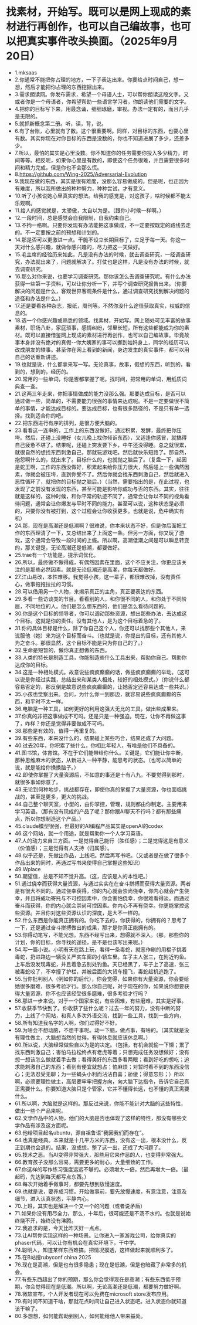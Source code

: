 # 找素材，开始写。既可以是网上现成的素材进行再创作，也可以自己编故事，也可以把真实事件改头换面。（2025年9月20日） 

- 1.mksaas
- 2.你通常不能把你占理的地方，一下子表达出来。你要给点时间自己，想一想，然后才能把你占理的东西挖掘出来。
- 3.需求朗读网。你发布需求，希望一个母语人士，可以帮你朗读这段文字。又或者你是一个母语者，你希望帮助一些语言学习者，你朗读他们需要的文字。
- 4.把你的目标写下来，用最念诵，细细琢磨，审视。办法一定有的，而且几乎是无限的。
- 5.就抓新概念第二册。听，读，背，说。
- 6.有了台账，心里就有了数。这个很重要啊。同样，对目标的东西，也要心里有数。其实你现在对你目标的东西是没数的，你也不知道进展了多少，还差多少。
- 7.所以，最怕的其实是心里没数。你不知道你的任务需要你投入多少精力，时间等等。相反呢，如果你心里是有数的，即使这个任务很难，并且需要很多时间和精力完成，但是你也不会那么慌。
- 8.https://github.com/Wing-2025/Adversarial-Evolution
- 9.我现在做的东西，其实是很有难度，没那么容易做成的。但是呢，也正因为有难度，所以我所做出的种种努力，种种尝试，才有意义。
- 10.听了小孩说她心里真实的想法。给我的感觉是，对这孩子，啥时候都不能太乐观啊。
- 11.给人的感觉就是，太骄傲，太自以为是。（跟你小时候一样啊。）
- 12.一段时间，总是感觉会自我限制，自我约束自己。
- 13.不拘一格啊。只要你发现有办法能把这事做成，不一定要按既定的路线去走的。不一定要按之前的预想和计划的。
- 14.那是否可以更激进一点。干脆不设立长期目标了，立足于每一天。你这一天对什么感兴趣，就做你感兴趣的，尽力把这一天做好。
- 15.毛主席的经验历来如此，凡是没有办法的时候，就去调查研究，一经调查研究，办法就出来了，问题就解决了。打仗也是这样，凡是没有办法的时候，就去调查研究。
- 16.那么对你来说，也要学习调查研究。那你该怎么去调查研究呢。有什么办法获得一些第一手资料，可以让你分析一下，并写个调查研究报告出来。（你要解决的问题是什么，客观世界客观条件是什么，通过调查研究找到解决问题的途径和办法是什么。）
- 17.还是要看各种杂志，报纸，周刊等。不然你没什么途径获取真实，权威的信息的。
- 18.选一个你感兴趣或熟悉的领域。找素材，开始写。网上随处可见丰富的故事素材，职场八卦，家庭琐事，感情纠纷，邻里长短，所有这些都能成为你的素材。既可以直接借鉴网上现成的素材进行再创作，也可以自己编故事。毕竟故事本身并没有绝对的真假--你大姨家的事可以挪到姑妈身上，同学的经历可以改成朋友的轶事。甚至你在网上看到的新闻，身边发生的真实事件，都可以用自己的话重新讲述。
- 19.也就是说，什么都拿来写一写。无论真事，故事，假想的东西，听到的，看到的，想到的，经历的。
- 20.常用的一些单词，你是否都掌握了呢。找时间，把常用的单词，用纸质词典查一查。
- 21.这两三年走来，你把事情做成的能力没那么强。那要达成目标，是否可以通过做一些，简单的，不需要能力很强的事情来达成呢。不是一定要做很不简单的事情，才能达成目标的。要达成目标，也有很多路径的，不是只有单一选择。找到适合你的吧。
- 22.把东西进行有序的排列，是很方便大脑的。
- 23.看看这一连串的，工作上的东西没做好。通过积累，发酵，最终把你压垮。然后，还碰上没睡好（女儿晚上找你倾诉东西），又适逢你感冒，就搞得自己疲惫不堪了。结果呢，还碰上突发要下乡，中午还没得睡。总之就很累，就很自然的想找东西刺激自己，那就玩游戏吧。然后就快乐短路了。那自然，抱怨啊什么的，就出来了。目标什么的，也就抛之脑后了。（复盘一下，起因是蛇王啊，工作的东西没做好，积累起来给你压力很大，然后碰上一些偶然因素，你就会被压垮，直到你受不了。然后你就会找东西刺激自己，然后就进入恶性循环了，就把你的目标抛之脑后。）（当然，需要指出的是，在此过程，也发现了之前没有发现的东西，甚至可能是影响你成功与否的东西。其实，往往就是这样的，这种时候，和你平常的轨迹不同了，通常会让你以不同的视角看待问题，通常会让你爆发与平时不同的能力。甚至可以说，这种状态是必须的，只要你没有被打到，这个过程会让你收获更多。也就是说，危中确实有机）
- 24.那，现在是高潮还是低潮啊？很难说，你本来状态不好，但是你后面把工作的东西理清了一下，又总结出来了上面这一条。但另一方面，你又玩了游戏，这个通常会导致一段时间的上瘾。所以啊，高潮低潮之间是可以瞬息转变的，那关键是，无论高潮还是低潮，都要做好。
- 25.trae有一个功能是，提示词优化。
- 26.所以，最终做不做得成，有偶然因素在里面，这个不应关注，你更应该关注的是那些必然因素。就是无论低潮还是高潮，你每天都做好。
- 27.江山易改，本性难移。我觉得小孩，这一辈子，都很难改掉，没有责任心，做事拖拖拉拉的习惯。
- 28.可以借用另一个人物，来揭示真正的主角，真正要表达的东西。
- 29.多看一些访谈类的节目。看看别的人，和你很不同的人，和你处于不同阶层，不同地位的人。他们是怎么想东西的，他们是怎么看待问题的。
- 30.你是这个目标的领导者，你可以调动那些资源，想出那些办法，去达成这个目标。这就是你的责任。没有其他人，是为这个目标着急的了。
- 31.你的具体目标是什么，除了你自己这个人，你还可以找那些个其他人，来说服他（她）来为这个目标而奋斗。（也就是说，你提出的目标，还有其他人为之奋斗。那很显然，这个目标不能是只为你自己的了。）
- 32.生命是短暂的，做你真正想做的东西。
- 33.人类的特长是制造工具，你能制造些什么工具出来，帮助你自己。帮助你达成你的目标。
- 34.这是一种相处模式。故意说些疯疯癫癫的话，做些疯疯癫癫的举动。（这可以说是你经过实践，总结出来和某类人相处，较好的相处模式。）（你说什么都容易否定的，那反倒是故意说些疯疯癫癫的，让她否定还容易达成一些共识。）
- 35.小孩也觉察出来。会问，为什么你一到那边，就容易说些疯疯癫癫的东西，和平时不太一样。
- 36.电脑是一种工具，如何更好的利用这强大无比的工具，做出些成果来。
- 37.你真的非把这事做成不可吗。还是只是一种强迫。现在，让你不再做这事了，咋样？你还是觉得非要做成不可吗。
- 38.那些是有效的，值得一再重复的。
- 39.有些东西，本来没什么的，结果碰上某些巧合，结果还成了大问题。
- 40.过去20年，你积累了些什么，你相比年轻人，有啥是他们不具备的。
- 41.图书馆，体育馆。不在于它们能带给你什么。关键是，它们能让你中断，那种思维麻木的状态，从新进入一种平静，能思考的状态。（也可以简单的说，就是能给你换换脑子。）
- 42.即使你掌握了大量资源后，不如意的事还是十有八九。不要觉得到那时，就很多事如你意了。
- 43.无论到何种地步，挑战都存在，即使你真的掌握了大量资源，你也面临挑战的，甚至是更多，更大的挑战。
- 44.自己整个聊天室，小型的，由你掌控，管理，规则都由你制定。主要用来学习英语。（那有没有现成的产品了呢？那你跟AI聊天不行吗？都有那些痛点，所以你想制造这个产品。）
- 45.claude模型很强，但最好的AI编程产品其实是openAI的codex
- 46.这个网站，就一个用途，就是帮助你一个人学习英语。
- 47.人的动力来自三方面。一是觉得自己能行（胜任感）；二是觉得这是有意义（价值感）；三是觉得有人支持（归属感）。
- 48.似乎还是，先做出作品，上线吧。然后再写书吧。（又或者是在做了很多个作品出来的同时，再通过写书来使得自己掌握这些知识）
- 49.Wplace
- 50.期望值，总是不知不觉升高。（这，应该是人的本性吧。）
- 51.通过侥幸而获得大量资源，与通过实实在在奋斗拼搏而获得大量资源。两者是有很大不同的。通过侥幸获得，你的内心就会崇尚侥幸，你内心就会产生侥幸，并且将成功寄托与不可控因素中，你会害怕侥幸，你很难看得淡。而通过奋斗而获得，你的内心就会崇尚可控因素。你内心不再有侥幸。你更能掌控这些资源。并且你对这些资源认识的深度，是大不一样的。
- 52.什么东西是你能真正拥有的。你吃下去的，你获得的，你拥有的？思考了一下，还是通过奋斗拼搏做出的成果，那才是你真正能拥有的。
- 53.你得动笔写，不能光想。东西不经写出来，想得就不深入。（那，那些你的计划，你的目标，你寻找的途径，是不是也该写出来呢。）
- 54.写一篇小说。小明有天在路上玩，看得一条毒蛇，就恶作剧的用棍子挑着毒蛇，扔进路边一辆没关严实车窗的小轿车里。车子主人张三，在附近钓鱼。上车后没发现毒蛇，并且着急去别处钓鱼。天已经黑了，车子上了高速，张三被毒蛇咬了，不幸撞了护栏，并被后面的大货车撞飞，毒蛇趁机逃跑了。
- 55.当你批判别人（例如你的后代），你会觉得，如果你有大量资源，你会要给她很多磨难，很多考验才行。那么你自己呢，对于现在的你，如果说你想要获得大量资源，你不也应该经受很多磨难，很多考验才行吗？
- 56.那进一步来说。对于一个国家来说，有些困难，有些磨难，其实是好事。
- 57.收获季节快到了。你收获了些什么呢？过去一年的努力，没有中断的努力，上线了个网站，和真人多次外语交流，找到一些工具，找到一些方向，
- 58.所有知道我名字的人啊，你们过得好不好。
- 59.为啥会不想动脑，不想干事呢。动一下脑，做点事，有啥的。（其实就是没有理性做主，大脑想当然的觉得，有得休息就应该休息啊。）
- 60.所以说，大脑经常做些自以为是的决定。（包括，有机会就偷一下懒；累了找东西刺激自己；害怕马拉松终点有老虎等着；只想完成任务没想做好；没有想一想该怎么做就着手去做；看得美好的东西多看两眼；看到好吃的想吃；追求能刺激自己的东西；看到有便宜就想占；怕麻烦；对暂时看不到的东西没信心；无法忍受无聊；为一些蝇头小利而沾沾自喜；骄傲；得意忘形；）所以啊，必须要理性做主，高层要牢牢把握方向，向大脑下达指令，告诉它自己真正需要什么。你要知道大脑只是个管家，它并不懂得长远，也不懂的真正需要什么。
- 61.所以啊，大脑就是这样的。那反过来说，你能不能针对大脑的这些特性，做出一些个产品来呢。
- 62.文学作品中的人物，他们的大脑是否也体现了这样的特性，那没有哪些文学作品有涉及这方面呢。
- 63.他给项目起名ubuntu，源自祖鲁语“我因我们而存在”。
- 64.也真是经典。本来就是十几平方米的东西，没有这一出，根本没什么，反正到期也会退的。结果，没成想，整了这一出，还成了大问题了。
- 65.技术之恶。当AI变得非常强大，那些用它来作恶的人，也变得非常强大。
- 66.教育孩子没那么容易，需要更多的耐心，大量细致的工作。
- 67.你这样的写作练习强度远远不够的。必须增大一倍，然后再增大一倍。（最起码，先达到每天都写点东西。）
- 68.每次开始着手做事时，都要先想到放慢速度。
- 69.也就是说，要养成习惯。开始做事前，要先放慢速度，有意注意，注意及细节，进入认真状态，平静内心。
- 70.上班，其实也是解决一个又一个的问题（或者说矛盾）
- 71.如果你没有用尽全力，那么，十年后，很可能还是不汤不水的。也就是说始终烧不开，始终没有沸腾。
- 72.我追求的是，今天比昨天好一点点。
- 73.让AI帮你实现这样的一种场景。让你进入一家游戏公司，给你真实的phaser代码，可以让你有机会在真实环境下，干中学。
- 74.聪明人，知道某样东西难搞。把情况摸透，这样做起来就顺利多了。
- 75.在B站搜rubyconf china 2025
- 76.现在是高潮，但是也有很多隐患；现在是低潮，但是也暗藏了非常多的机会。
- 77.有些东西超出了你的预期，那么你会觉得现在是高潮；有些东西低于预期，你会觉得现在是低潮。所以啊，无论高潮还是低潮，都要努力做好啊。
- 78.微软宣布，个人开发者现在可以免费在microsoft store发布应用。
- 79.有时间不知道干啥，那就花点时间让自己进入状态吧。进入状态你就知道该干嘛了。
- 80.多想想，如何能帮助到别人，如何能给他人带来益处。  
